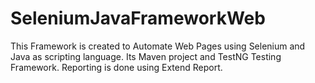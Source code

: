 # SeleniumJavaFrameworkWeb
This Framework is created to Automate Web Pages using Selenium and Java as scripting language. Its Maven project and TestNG Testing Framework. Reporting is done using Extend Report.
